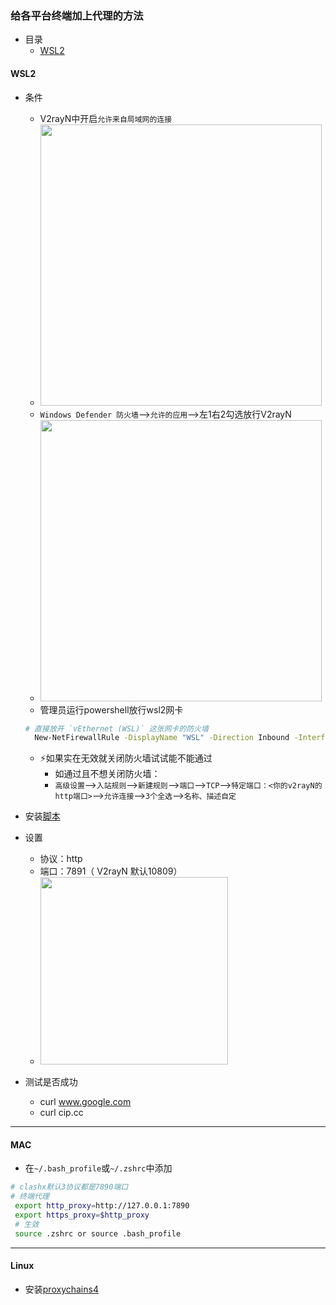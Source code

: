 ### 给各平台终端加上代理的方法
- 目录
  - [WSL2](#)  
#### WSL2
- 条件
  - V2rayN中开启`允许来自局域网的连接`    
  - <img src="https://user-images.githubusercontent.com/32185381/149700844-b2cafe75-1180-4158-8b81-fef0521d78b0.png" width="450"> 
  - `Windows Defender 防火墙`-->`允许的应用`-->左1右2勾选放行V2rayN   
  - <img src="https://user-images.githubusercontent.com/32185381/149701357-47b954c0-eb44-4d45-970c-44b0ddaa6ce0.png" width="450"> 
  - 管理员运行powershell放行wsl2网卡
  ```bash
  # 直接放开 `vEthernet (WSL)` 这张网卡的防火墙  
    New-NetFirewallRule -DisplayName "WSL" -Direction Inbound -InterfaceAlias "vEthernet (WSL)" -Action Allow
  ```
  - ⚡如果实在无效就关闭防火墙试试能不能通过
    - 如通过且不想关闭防火墙：
    - `高级设置`-->`入站规则`-->`新建规则`-->`端口`-->`TCP`-->`特定端口：<你的v2rayN的http端口>`-->`允许连接`-->`3个全选`-->`名称、描述自定`

- 安装[脚本](https://github.com/liang-0131/wsl2proxy/blob/master/README-zh.md)
- 设置
  - 协议：http
  - 端口：7891（ V2rayN 默认10809） 
  - <img src="https://user-images.githubusercontent.com/32185381/149701826-24401f7d-de82-4ffd-a8d8-a0648c845eff.png" width="300">
- 测试是否成功
  - curl www.google.com
  - curl cip.cc
---
#### MAC
- 在`~/.bash_profile`或`~/.zshrc`中添加
```bash
# clashx默认3协议都是7890端口
# 终端代理
 export http_proxy=http://127.0.0.1:7890
 export https_proxy=$http_proxy
 # 生效
 source .zshrc or source .bash_profile
```
---
#### Linux
- 安装[proxychains4](https://github.com/rofl0r/proxychains-ng)
